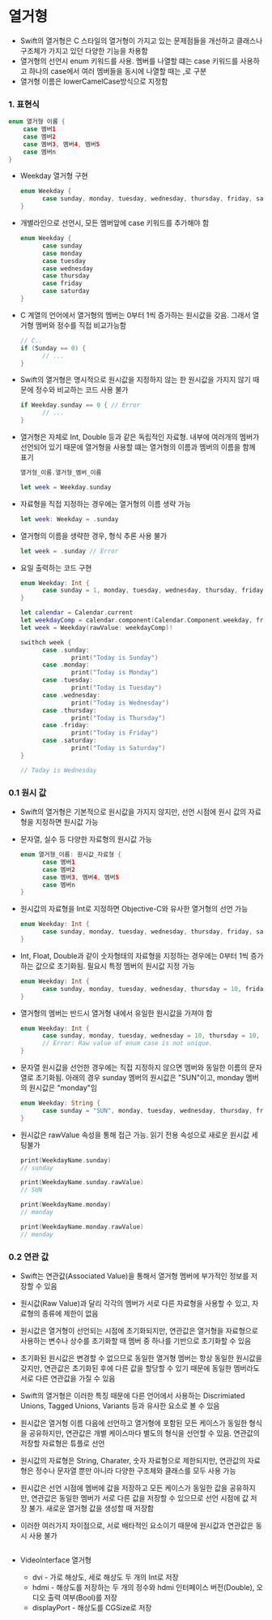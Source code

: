 # 열거형

- Swift의 열거형은 C 스타일의 열거형이 가지고 있는 문제점들을 개선하고 클래스나 구조체가 가지고 있던 다양한 기능을 차용함
- 열거형의 선언시 enum 키워드를 사용. 멤버를 나열할 떄는 case 키워드를 사용하고 하나의 case에서 여러 멤버들을 동시에 나열할 때는 ,로 구분
- 열거형 이름은 lowerCamelCase방식으로 지정함



### 1. 표현식

```swift
enum 열거형 이름 {
  	case 멤버1
  	case 멤버2
  	case 멤버3, 멤버4, 멤버5
  	case 멤버n  	
}
```

- Weekday 열거형 구현

  ```swift
  enum Weekday {
    	case sunday, monday, tuesday, wednesday, thursday, friday, saturday
  }
  ```

- 개별라인으로 선언시, 모든 멤버앞에 case 키워드를 추가해야 함

  ```swift
  enum Weekday {
    	case sunday
    	case monday
    	case tuesday
    	case wednesday
    	case thursday
    	case friday
    	case saturday
  }
  ```

- C 계열의 언어에서 열거형의 멤버는 0부터 1씩 증가하는 원시값을 갖음. 그래서 열거형 멤버와 정수를 직접 비교가능함

  ```objective-c
  // C..
  if (Sunday == 0) {
    	// ...
  }
  ```

- Swift의 열거형은 명시적으로 원시값을 지정하지 않는 한 원시값을 가지지 않기 때문에 정수와 비교하는 코드 사용 불가

  ```swift
  if Weekday.sunday == 0 { // Error
    	// ...
  }
  ```

- 열거형은 자체로 Int, Double 등과 같은 독립적인 자료형. 내부에 여러개의 멤버가 선언되어 있기 때문에 열거형을 사용할 떄는 열거형의 이름과 멤버의 이름을 함께 표기

  ```swift
  열거형_이름.열거형_멤버_이름
  ```

  ```swift
  let week = Weekday.sunday
  ```

- 자료형을 직접 지정하는 경우에는 열거형의 이름 생략 가능

  ```swift
  let week: Weekday = .sunday
  ```

- 열거형의 이름을 생략한 경우, 형식 추론 사용 불가

  ```swift
  let week = .sunday // Error
  ```

- 요일 출력하는 코드 구현

  ```swift
  enum Weekday: Int {
    	case sunday = 1, monday, tuesday, wednesday, thursday, friday, saturday
  }
  
  let calendar = Calendar.current
  let weekdayComp = calendar.component(Calendar.Component.weekday, from: Date())
  let week = Weekday(rawValue: weekdayComp)!
  
  swithch week {
    	case .sunday:
    			print("Today is Sunday")
    	case .monday:
    			print("Today is Monday")
    	case .tuesday:
    			print("Today is Tuesday")
    	case .wednesday:
    			print("Today is Wednesday")
    	case .thursday:
    			print("Today is Thursday")
    	case .friday:
    			print("Today is Friday")
    	case .saturday:
    			print("Today is Saturday")
  }
  
  // Today is Wednesday
  
  ```



### 0.1 원시 값

- Swift의 열거형은 기본적으로 원시값을 가지지 않지만, 선언 시점에 원시 값의 자료형을 지정하면 원시값 가능

- 문자열, 실수 등 다양한 자료형의 원시값 가능

  ```swift
  enum 열거형_이름: 원시값_자료형 {
    	case 멤버1
    	case 멤버2
    	case 멤버3, 멤버4, 멤버5
    	case 멤버n
  }
  ```

- 원시값의 자료형을 Int로 지정하면 Objective-C와 유사한 열거형의 선언 가능

  ```swift
  enum Weekday: Int {
    	case sunday, monday, tuesday, wednesday, thursday, friday, saturday
  }
  ```

- Int, Float, Double과 같이 숫자형태의 자료형을 지정하는 경우에는 0부터 1씩 증가하는 값으로 초기화됨. 필요시 특정 멤버의 원시값 지정 가능

  ```swift
  enum Weekday: Int {
    	case sunday, monday, tuesday, wednesday, thursday = 10, friday, saturday
  }
  ```

- 열거형의 멤버는 반드시 열거형 내에서 유일한 원시값을 가져야 함

  ```swift
  enum Weekday: Int {
    	case sunday, monday, tuesday, wednesday = 10, thursday = 10, friday, saturday
    	// Error: Raw value of enum case is not unique.
  }
  ```

- 문자열 원시값을 선언한 경우에는 직접 지정하지 않으면 멤버와 동일한 이름의 문자열로 초기화됨. 아래의 경우 sunday 멤버의 원시값은 "SUN"이고, monday 멤버의 원시값은 "monday"임

  ```swift
  enum Weekday: String {
    	case sunday = "SUN", monday, tuesday, wednesday, thursday, friday, saturday
  }
  ```

- 원시값은 rawValue 속성을 통해 접근 가능. 읽기 전용 속성으로 새로운 원시값 세팅불가

  ```swift
  print(WeekdayName.sunday)
  // sunday
  
  print(WeekdayName.sunday.rawValue)
  // SUN
  
  print(WeekdayName.monday)
  // monday
  
  print(WeekdayName.monday.rawValue)
  // monday
  ```



### 0.2 연관 값

- Swift는 연관값(Associated Value)을 통해서 열거형 멤버에 부가적인 정보를 저장할 수 있음
- 원시값(Raw Value)과 달리 각각의 멤버가 서로 다른 자료형을 사용할 수 있고, 자료형의 종류에 제한이 없음
- 원시값은 열거형이 선언되는 시점에 초기화되지만, 연관값은 열거형을 자료형으로 사용하는 변수나 상수를 초기화할 때 멤버 중 하나를 기반으로 초기화할 수 있음
- 초기화된 원시값은 변경할 수 없으므로 동일한 열거형 멤버는 항상 동일한 원시값을 갖지만, 연관값은 초기화된 후에 다른 값을 할당할 수 있기 때문에 동일한 멤버라도 서로 다른 연관값을 가질 수 있음
- Swift의 열거형은 이러한 특징 때문에 다른 언어에서 사용하는 Discrimiated Unions, Tagged Unions, Variants 등과 유사한 요소로 볼 수 있음

- 원시값은 열거형 이름 다음에 선언하고 열거형에 포함된 모든 케이스가 동일한 형식을 공유하지만, 연관값은 개별 케이스마다 별도의 형식을 선언할 수 있음. 연관값의 저장할 자료형은 튜플로 선언

- 원시값의 자료형은 String, Charater, 숫자 자료형으로 제한되지만, 연관값의 자료형은 정수나 문자열 뿐만 아니라 다양한 구조체와 클래스를 모두 사용 가능

- 원시값은 선언 시점에 멤버에 값을 저장하고 모든 케이스가 동일한 값을 공유하지만, 연관값은 동일한 멤버가 서로 다른 값을 저장할 수 있으므로 선언 시점에 값 저장 불가. 새로운 열거형 값을 생성할 때 저장함

- 이러한 여러가지 차이점으로, 서로 배타적인 요소이기 때문에 원시값과 연관값은 동시 사용 불가

  ```swift
  ```

- VideoInterface 열거형

  - dvi - 가로 해상도, 세로 해상도 두 개의 Int로 저장
  - hdmi - 해상도를 저장하는  두 개의 정수와 hdmi 인터페이스 버전(Double), 오디오 출력 여부(Bool)를 저장
  - displayPort - 해상도를 CGSize로 저장

  ```swift
  
  ```

  

